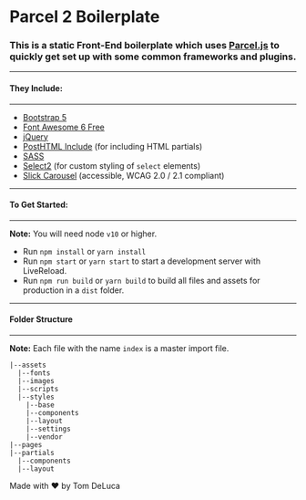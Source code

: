 # Parcel 2 Boilerplate

### This is a static Front-End boilerplate which uses [Parcel.js](https://parceljs.org/) to quickly get set up with some common frameworks and plugins.

---

#### They Include:

---

- [Bootstrap 5](https://getbootstrap.com/)
- [Font Awesome 6 Free](https://fontawesome.com/start)
- [jQuery](https://jquery.com/)
- [PostHTML Include](https://github.com/posthtml/posthtml-include) (for including HTML partials)
- [SASS](https://sass-lang.com/)
- [Select2](https://select2.org/) (for custom styling of `select` elements)
- [Slick Carousel](https://accessible360.github.io/accessible-slick/) (accessible, WCAG 2.0 / 2.1 compliant)

---

#### To Get Started:

---

**Note:** You will need node `v10` or higher.

- Run `npm install` or `yarn install`
- Run `npm start` or `yarn start` to start a development server with LiveReload.
- Run `npm run build` or `yarn build` to build all files and assets for production in a `dist` folder.

---

#### Folder Structure

---

**Note:** Each file with the name `index` is a master import file.

```
|--assets
  |--fonts
  |--images
  |--scripts
  |--styles
    |--base
    |--components
    |--layout
    |--settings
    |--vendor
|--pages
|--partials
  |--components
  |--layout
```

Made with :heart: by Tom DeLuca
